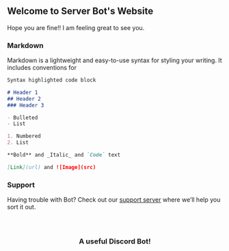 ## Welcome to Server Bot's Website

Hope you are fine!! I am feeling great to see you.

### Markdown

Markdown is a lightweight and easy-to-use syntax for styling your writing. It includes conventions for

```markdown
Syntax highlighted code block

# Header 1
## Header 2
### Header 3

- Bulleted
- List

1. Numbered
2. List

**Bold** and _Italic_ and `Code` text

[Link](url) and ![Image](src)
```

### Support

Having trouble with Bot? Check out our [support server](https://discord.gg/JVJSCWaWES) where we’ll help you sort it out.

<!DOCTYPE html>
<html lang="en">

<head>
  <title>Server Bot</title>
</head>

<div>
    <header>
        <h1></h1>
        <img src>
        <h3>A useful Discord Bot!</h3>
    </header>
